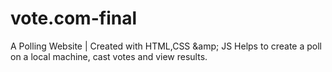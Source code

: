# vote.com-final
A Polling Website | Created with HTML,CSS &amp;amp; JS Helps to create a poll on a local machine, cast votes and view results.
